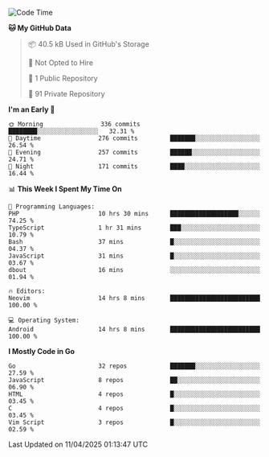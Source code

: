 
<!--START_SECTION:waka-->
![Code Time](http://img.shields.io/badge/Code%20Time-5%2C840%20hrs%2024%20mins-blue)

**🐱 My GitHub Data** 

> 📦 40.5 kB Used in GitHub's Storage 
 > 
> 🚫 Not Opted to Hire
 > 
> 📜 1 Public Repository 
 > 
> 🔑 91 Private Repository 
 > 
**I'm an Early 🐤** 

```text
🌞 Morning                336 commits         ████████░░░░░░░░░░░░░░░░░   32.31 % 
🌆 Daytime                276 commits         ███████░░░░░░░░░░░░░░░░░░   26.54 % 
🌃 Evening                257 commits         ██████░░░░░░░░░░░░░░░░░░░   24.71 % 
🌙 Night                  171 commits         ████░░░░░░░░░░░░░░░░░░░░░   16.44 % 
```


📊 **This Week I Spent My Time On** 

```text
💬 Programming Languages: 
PHP                      10 hrs 30 mins      ███████████████████░░░░░░   74.25 % 
TypeScript               1 hr 31 mins        ███░░░░░░░░░░░░░░░░░░░░░░   10.79 % 
Bash                     37 mins             █░░░░░░░░░░░░░░░░░░░░░░░░   04.37 % 
JavaScript               31 mins             █░░░░░░░░░░░░░░░░░░░░░░░░   03.67 % 
dbout                    16 mins             ░░░░░░░░░░░░░░░░░░░░░░░░░   01.94 % 

🔥 Editors: 
Neovim                   14 hrs 8 mins       █████████████████████████   100.00 % 

💻 Operating System: 
Android                  14 hrs 8 mins       █████████████████████████   100.00 % 
```

**I Mostly Code in Go** 

```text
Go                       32 repos            ███████░░░░░░░░░░░░░░░░░░   27.59 % 
JavaScript               8 repos             ██░░░░░░░░░░░░░░░░░░░░░░░   06.90 % 
HTML                     4 repos             █░░░░░░░░░░░░░░░░░░░░░░░░   03.45 % 
C                        4 repos             █░░░░░░░░░░░░░░░░░░░░░░░░   03.45 % 
Vim Script               3 repos             █░░░░░░░░░░░░░░░░░░░░░░░░   02.59 % 
```




 Last Updated on 11/04/2025 01:13:47 UTC
<!--END_SECTION:waka-->
